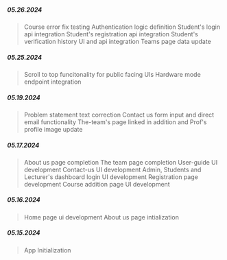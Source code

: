 ##### 05.26.2024

> Course error fix testing
> Authentication logic definition
> Student's login api integration
> Student's registration api integration
> Student's verification history UI and api integration
> Teams page data update

##### 05.25.2024

> Scroll to top funcitonality for public facing UIs
> Hardware mode endpoint integration

##### 05.19.2024

> Problem statement text correction
> Contact us form input and direct email functionality
> The-team's page linked in addition and Prof's profile image update

##### 05.17.2024

> About us page completion
> The team page completion
> User-guide UI development
> Contact-us UI development
> Admin, Students and Lecturer's dashboard
> login UI development
> Registration page development
> Course addition page UI development

##### 05.16.2024

> Home page ui development
> About us page intialization

##### 05.15.2024

> App Initialization

